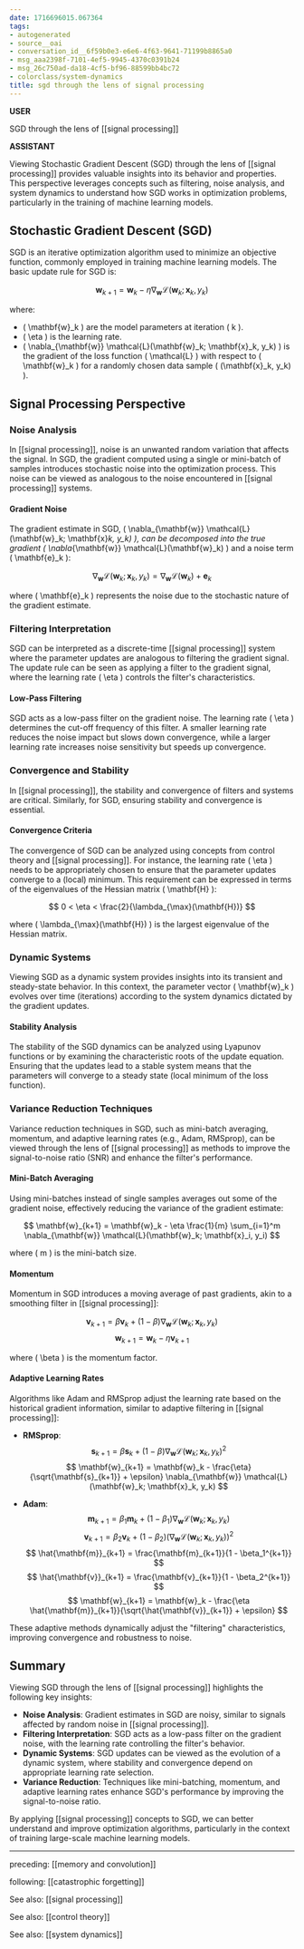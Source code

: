 ```yaml
---
date: 1716696015.067364
tags:
- autogenerated
- source__oai
- conversation_id__6f59b0e3-e6e6-4f63-9641-71199b8865a0
- msg_aaa2398f-7101-4ef5-9945-4370c0391b24
- msg_26c750ad-da18-4cf5-bf96-88599bb4bc72
- colorclass/system-dynamics
title: sgd through the lens of signal processing
---
```


**USER**

SGD through the lens of [[signal processing]]


**ASSISTANT**

Viewing Stochastic Gradient Descent (SGD) through the lens of [[signal processing]] provides valuable insights into its behavior and properties. This perspective leverages concepts such as filtering, noise analysis, and system dynamics to understand how SGD works in optimization problems, particularly in the training of machine learning models.

## Stochastic Gradient Descent (SGD)

SGD is an iterative optimization algorithm used to minimize an objective function, commonly employed in training machine learning models. The basic update rule for SGD is:

$$
\mathbf{w}_{k+1} = \mathbf{w}_k - \eta \nabla_{\mathbf{w}} \mathcal{L}(\mathbf{w}_k; \mathbf{x}_k, y_k)
$$

where:
- \( \mathbf{w}_k \) are the model parameters at iteration \( k \).
- \( \eta \) is the learning rate.
- \( \nabla_{\mathbf{w}} \mathcal{L}(\mathbf{w}_k; \mathbf{x}_k, y_k) \) is the gradient of the loss function \( \mathcal{L} \) with respect to \( \mathbf{w}_k \) for a randomly chosen data sample \( (\mathbf{x}_k, y_k) \).

## Signal Processing Perspective

### Noise Analysis

In [[signal processing]], noise is an unwanted random variation that affects the signal. In SGD, the gradient computed using a single or mini-batch of samples introduces stochastic noise into the optimization process. This noise can be viewed as analogous to the noise encountered in [[signal processing]] systems.

#### Gradient Noise

The gradient estimate in SGD, \( \nabla_{\mathbf{w}} \mathcal{L}(\mathbf{w}_k; \mathbf{x}_k, y_k) \), can be decomposed into the true gradient \( \nabla_{\mathbf{w}} \mathcal{L}(\mathbf{w}_k) \) and a noise term \( \mathbf{e}_k \):

$$
\nabla_{\mathbf{w}} \mathcal{L}(\mathbf{w}_k; \mathbf{x}_k, y_k) = \nabla_{\mathbf{w}} \mathcal{L}(\mathbf{w}_k) + \mathbf{e}_k
$$

where \( \mathbf{e}_k \) represents the noise due to the stochastic nature of the gradient estimate.

### Filtering Interpretation

SGD can be interpreted as a discrete-time [[signal processing]] system where the parameter updates are analogous to filtering the gradient signal. The update rule can be seen as applying a filter to the gradient signal, where the learning rate \( \eta \) controls the filter's characteristics.

#### Low-Pass Filtering

SGD acts as a low-pass filter on the gradient noise. The learning rate \( \eta \) determines the cut-off frequency of this filter. A smaller learning rate reduces the noise impact but slows down convergence, while a larger learning rate increases noise sensitivity but speeds up convergence.

### Convergence and Stability

In [[signal processing]], the stability and convergence of filters and systems are critical. Similarly, for SGD, ensuring stability and convergence is essential.

#### Convergence Criteria

The convergence of SGD can be analyzed using concepts from control theory and [[signal processing]]. For instance, the learning rate \( \eta \) needs to be appropriately chosen to ensure that the parameter updates converge to a (local) minimum. This requirement can be expressed in terms of the eigenvalues of the Hessian matrix \( \mathbf{H} \):

$$
0 < \eta < \frac{2}{\lambda_{\max}(\mathbf{H})}
$$

where \( \lambda_{\max}(\mathbf{H}) \) is the largest eigenvalue of the Hessian matrix.

### Dynamic Systems

Viewing SGD as a dynamic system provides insights into its transient and steady-state behavior. In this context, the parameter vector \( \mathbf{w}_k \) evolves over time (iterations) according to the system dynamics dictated by the gradient updates.

#### Stability Analysis

The stability of the SGD dynamics can be analyzed using Lyapunov functions or by examining the characteristic roots of the update equation. Ensuring that the updates lead to a stable system means that the parameters will converge to a steady state (local minimum of the loss function).

### Variance Reduction Techniques

Variance reduction techniques in SGD, such as mini-batch averaging, momentum, and adaptive learning rates (e.g., Adam, RMSprop), can be viewed through the lens of [[signal processing]] as methods to improve the signal-to-noise ratio (SNR) and enhance the filter's performance.

#### Mini-Batch Averaging

Using mini-batches instead of single samples averages out some of the gradient noise, effectively reducing the variance of the gradient estimate:

$$
\mathbf{w}_{k+1} = \mathbf{w}_k - \eta \frac{1}{m} \sum_{i=1}^m \nabla_{\mathbf{w}} \mathcal{L}(\mathbf{w}_k; \mathbf{x}_i, y_i)
$$

where \( m \) is the mini-batch size.

#### Momentum

Momentum in SGD introduces a moving average of past gradients, akin to a smoothing filter in [[signal processing]]:

$$
\mathbf{v}_{k+1} = \beta \mathbf{v}_k + (1 - \beta) \nabla_{\mathbf{w}} \mathcal{L}(\mathbf{w}_k; \mathbf{x}_k, y_k)
$$
$$
\mathbf{w}_{k+1} = \mathbf{w}_k - \eta \mathbf{v}_{k+1}
$$

where \( \beta \) is the momentum factor.

#### Adaptive Learning Rates

Algorithms like Adam and RMSprop adjust the learning rate based on the historical gradient information, similar to adaptive filtering in [[signal processing]]:

- **RMSprop**:
  $$ \mathbf{s}_{k+1} = \beta \mathbf{s}_k + (1 - \beta) \nabla_{\mathbf{w}} \mathcal{L}(\mathbf{w}_k; \mathbf{x}_k, y_k)^2 $$
  $$ \mathbf{w}_{k+1} = \mathbf{w}_k - \frac{\eta}{\sqrt{\mathbf{s}_{k+1}} + \epsilon} \nabla_{\mathbf{w}} \mathcal{L}(\mathbf{w}_k; \mathbf{x}_k, y_k) $$

- **Adam**:
  $$ \mathbf{m}_{k+1} = \beta_1 \mathbf{m}_k + (1 - \beta_1) \nabla_{\mathbf{w}} \mathcal{L}(\mathbf{w}_k; \mathbf{x}_k, y_k) $$
  $$ \mathbf{v}_{k+1} = \beta_2 \mathbf{v}_k + (1 - \beta_2) \left( \nabla_{\mathbf{w}} \mathcal{L}(\mathbf{w}_k; \mathbf{x}_k, y_k) \right)^2 $$
  $$ \hat{\mathbf{m}}_{k+1} = \frac{\mathbf{m}_{k+1}}{1 - \beta_1^{k+1}} $$
  $$ \hat{\mathbf{v}}_{k+1} = \frac{\mathbf{v}_{k+1}}{1 - \beta_2^{k+1}} $$
  $$ \mathbf{w}_{k+1} = \mathbf{w}_k - \frac{\eta \hat{\mathbf{m}}_{k+1}}{\sqrt{\hat{\mathbf{v}}_{k+1}} + \epsilon} $$

These adaptive methods dynamically adjust the "filtering" characteristics, improving convergence and robustness to noise.

## Summary

Viewing SGD through the lens of [[signal processing]] highlights the following key insights:

- **Noise Analysis**: Gradient estimates in SGD are noisy, similar to signals affected by random noise in [[signal processing]].
- **Filtering Interpretation**: SGD acts as a low-pass filter on the gradient noise, with the learning rate controlling the filter's behavior.
- **Dynamic Systems**: SGD updates can be viewed as the evolution of a dynamic system, where stability and convergence depend on appropriate learning rate selection.
- **Variance Reduction**: Techniques like mini-batching, momentum, and adaptive learning rates enhance SGD's performance by improving the signal-to-noise ratio.

By applying [[signal processing]] concepts to SGD, we can better understand and improve optimization algorithms, particularly in the context of training large-scale machine learning models.


---

preceding: [[memory and convolution]]  


following: [[catastrophic forgetting]]

See also: [[signal processing]]


See also: [[control theory]]


See also: [[system dynamics]]